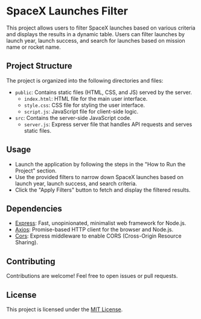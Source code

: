 # SpaceX Launches Filter

This project allows users to filter SpaceX launches based on various criteria and displays the results in a dynamic table. Users can filter launches by launch year, launch success, and search for launches based on mission name or rocket name.

## Project Structure

The project is organized into the following directories and files:

- `public`: Contains static files (HTML, CSS, and JS) served by the server.
  - `index.html`: HTML file for the main user interface.
  - `style.css`: CSS file for styling the user interface.
  - `script.js`: JavaScript file for client-side logic.
- `src`: Contains the server-side JavaScript code.
  - `server.js`: Express server file that handles API requests and serves static files.

## Usage

- Launch the application by following the steps in the "How to Run the Project" section.
- Use the provided filters to narrow down SpaceX launches based on launch year, launch success, and search criteria.
- Click the "Apply Filters" button to fetch and display the filtered results.

## Dependencies

- [Express](https://www.npmjs.com/package/express): Fast, unopinionated, minimalist web framework for Node.js.
- [Axios](https://www.npmjs.com/package/axios): Promise-based HTTP client for the browser and Node.js.
- [Cors](https://www.npmjs.com/package/cors): Express middleware to enable CORS (Cross-Origin Resource Sharing).

## Contributing

Contributions are welcome! Feel free to open issues or pull requests.

## License

This project is licensed under the [MIT License](LICENSE).